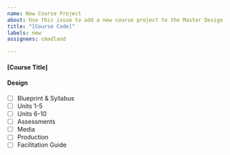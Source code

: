 ```yaml
---
name: New Course Project
about: Use this issue to add a new course project to the Master Design Schedule
title: "[Course Code]"
labels: new
assignees: cmadland

---
```


#### [Course Title]

#### Design
- [ ] Blueprint & Syllabus
- [ ] Units 1-5
- [ ] Units 6-10
- [ ] Assessments
- [ ] Media
- [ ] Production
- [ ] Facilitation Guide
